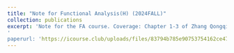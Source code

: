 ```yaml
---
title: "Note for Functional Analysis(H) (2024FALL)"
collection: publications
excerpt: 'Note for the FA course. Coverage: Chapter 1-3 of Zhang Qongqing's textbook.
'
paperurl: 'https://icourse.club/uploads/files/83794b785e90753754162ce4742f92362ed25420.pdf'
---
```

